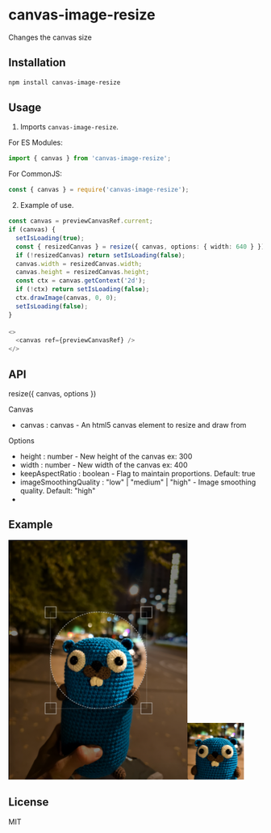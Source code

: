 # canvas-image-resize

Changes the canvas size

## Installation

```bash
npm install canvas-image-resize
```

## Usage

1. Imports `canvas-image-resize`.

For ES Modules:
```ts
import { canvas } from 'canvas-image-resize';
```
For CommonJS:
```ts
const { canvas } = require('canvas-image-resize');
```

2. Example of use.
```ts
const canvas = previewCanvasRef.current;
if (canvas) {
  setIsLoading(true);
  const { resizedCanvas } = resize({ canvas, options: { width: 640 } });
  if (!resizedCanvas) return setIsLoading(false);
  canvas.width = resizedCanvas.width;
  canvas.height = resizedCanvas.height;
  const ctx = canvas.getContext('2d');
  if (!ctx) return setIsLoading(false);
  ctx.drawImage(canvas, 0, 0);
  setIsLoading(false);
}

<>
  <canvas ref={previewCanvasRef} />
</>
```

## API
resize({ canvas, options })

Canvas
- canvas : canvas - An html5 canvas element to resize and draw from

Options
- height : number - New height of the canvas ex: 300
- width : number - New width of the canvas ex: 400
- keepAspectRatio : boolean - Flag to maintain proportions. Default: true
- imageSmoothingQuality : "low" | "medium" | "high" - Image smoothing quality. Default: "high"
- 
## Example
<img src="./static/canvasOriginal.png" width="355" height="474" /><img src="./static/canvasResized.png" width="112" height="112" />

## License

MIT